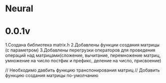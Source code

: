 # Neural

0.0.1v
==========================
1.Создана библиотека matrix.h
2.Добавлены функции создания матрицы (с параметром)
3.Добавлены перегрузки операторов для проведения операций над матрицами(сложение, вычитание, перемножение матриц, умножение на число постфик и префикс, деление на число, присвоение)

// Необходимо давбить функцию транспонирования матриц
// Добавить функцию создания матрицы по-умолчанию 
